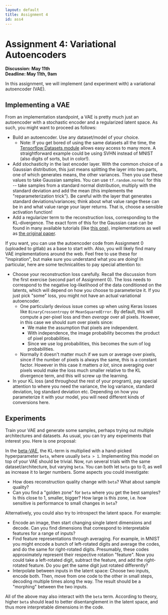 ```yaml
---
layout: default
title: Assignment 4
id: ass4
---
```



# Assignment 4: Variational Autoencoders
**Discussion: May 11th**  
**Deadline: May 11th, 9am**

In this assignment, we will implement (and experiment with) 
a variational autoencoder (VAE).


## Implementing a VAE

From an implementation standpoint, a VAE is pretty much just an autoencoder with
a stochastic encoder and a regularized latent space. As such, you might want to
proceed as follows:
- Build an autoencoder. Use any dataset/model of your choice.
  - Note: If you get bored of using the same datasets all the time, the 
  [Tensorflow Datasets module](https://www.tensorflow.org/datasets) allows easy
  access to many more. A straightforward example could be using SVHN instead of MNIST
    (also digits of sorts, but in color!).
- Add stochasticity in the last encoder layer. With the common choice of a
Gaussian distribution, this just means splitting the layer into two parts, one
of which generates means, the other variances. Then you use these values to take
Gaussian samples. You can use `tf.random.normal`
for this -- take samples from a standard normal distribution, multiply
with the standard deviation and add the mean (this implements the "reparameterization trick").
Be careful with the layer that
generates standard deviations/variances; think about what value range these can be in and what
value range your layer returns. That is, choose a sensible activation function!
- Add a regularizer term to the reconstruction loss, corresponding to the KL-divergence.
The exact form of this for the Gaussian case can be found in many available
  tutorials (like [this one](https://kvfrans.com/variational-autoencoders-explained/)),
implementations as well as 
[the original paper](https://arxiv.org/pdf/1312.6114.pdf).

If you want, you can use the autoencoder code from Assignment 0 (uploaded to gitlab)
as a base to start with.
Also, you will likely find many VAE implementations around the web. Feel free to use
these for "inspiration", but make sure you understand what you are doing! In particular,
here are some technicalities to pay special attention to:

- Choose your reconstruction loss carefully. Recall the discussion from the first
exercise (second part of Assignment 0). The loss needs to correspond to the negative
log-likelihood of the data conditioned on the latents, which will depend on how you choose to parameterize it.
If you just pick "some" loss, you might not have an actual variational autoencoder.
  - One particularly devious issue comes up when using Keras losses like `BinaryCrossentropy`
    or `MeanSquaredError`.
 By default, this will compute a per-pixel loss and then _average_ over all pixels.
 However, in this case we should _sum_ over pixels since:
    - We make the assumption that pixels are independent.
    - With independence, the image probability becomes the product of pixel probabilities.
    - Since we use log probabilities, this becomes the sum of log probabilities.
  - Normally it doesn't matter much if we sum or average over pixels, since if the number of
   pixels is always the same, this is a constant factor. However in this case it matters _a lot_,
    since averaging over pixels would make the loss much smaller relative to the KL
    divergence term, and this will screw up the learning.
- In your KL loss (and throughout the rest of your program), pay special 
  attention to where you need the variance, the log variance,
standard deviation, log standard deviation etc. Depending on how you parameterize
  it with your model, you will need different kinds of conversions here.


## Experiments

Train your VAE and generate some samples, perhaps trying out multiple
architectures and datasets. As usual, you can try any experiments that interest you.
Here is one proposal:

In the [beta-VAE](https://openreview.net/pdf?id=Sy2fzU9gl), the KL-term is
multiplied with a hand-picked hyperparameter `beta`, where usually `beta > 1`.
Implementing this model on top of your VAE should be trivial. Now, run several
trials with the same dataset/architecture, but varying `beta`. You can both let
`beta` go to 0, as well as increase it to larger numbers.
Some aspects you could investigate:
- How does reconstruction quality change with `beta`? What about sample quality?
- Can you find a "golden zone" for `beta` where you get the best samples?
Is this close to 1, smaller, bigger?
How large is this zone, i.e. how sensitive is performance to small changes in 
`beta`?


Alternatively, you could also try to introspect the latent space. For example:
- Encode an image, then start changing single latent dimensions and decode. Can
you find dimensions that correspond to interpretable features for a range of inputs?
- Find feature representations through averaging. For example, in MNIST you might
encode a bunch of left-rotated digits and average the codes, and do the same for
right-rotated digits. Presumably, these codes approximately represent their respective
rotation "feature". Now you could take a left-rotated digit, subtract the feature,
and add the right-rotated feature. Do you get the same digit just rotated differently?
- Interpolate between inputs in the latent space: Choose two inputs, encode both.
Then, move from one code to the other in small steps, decoding multiple times along
the way. The result should be a "morphing" between the two inputs.

All of the above may also interact with the `beta` term. According to theory,
higher `beta` should lead to better disentanglement in the latent space, and thus
more interpretable dimensions in the code.
